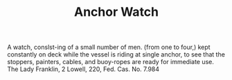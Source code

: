 ---
title: Anchor Watch
letter: A
permalink: "/definitions/anchor-watch.html"
body: A watch, conslst-ing of a small number of men. (from one to four,) kept constantly
  on deck while the vessel is riding at single anchor, to see that the stoppers, painters,
  cables, and buoy-ropes are ready for immediate use. The Lady Franklin, 2 Lowell,
  220, Fed. Cas. No. 7.984
published_at: '2018-07-07'
layout: post
---